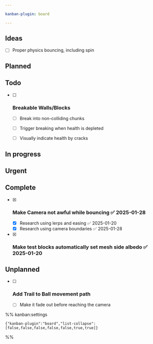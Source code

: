 ```yaml
---

kanban-plugin: board

---
```


## Ideas

- [ ] Proper physics bouncing, including spin


## Planned



## Todo

- [ ] ### Breakable Walls/Blocks
	- [ ] Break into non-colliding chunks
	- [ ] Trigger breaking when health is depleted
	- [ ] Visually indicate health by cracks


## In progress



## Urgent



## Complete

- [x] ### Make Camera not awful while bouncing ✅ 2025-01-28
	- [x] Research using lerps and easing ✅ 2025-01-20
	- [x] Research using camera boundaries ✅ 2025-01-28
- [x] ### Make test blocks automatically set mesh side albedo ✅ 2025-01-20


## Unplanned

- [ ] ### Add Trail to Ball movement path
	- [ ] Make it fade out before reaching the camera




%% kanban:settings
```
{"kanban-plugin":"board","list-collapse":[false,false,false,false,false,true,true]}
```
%%